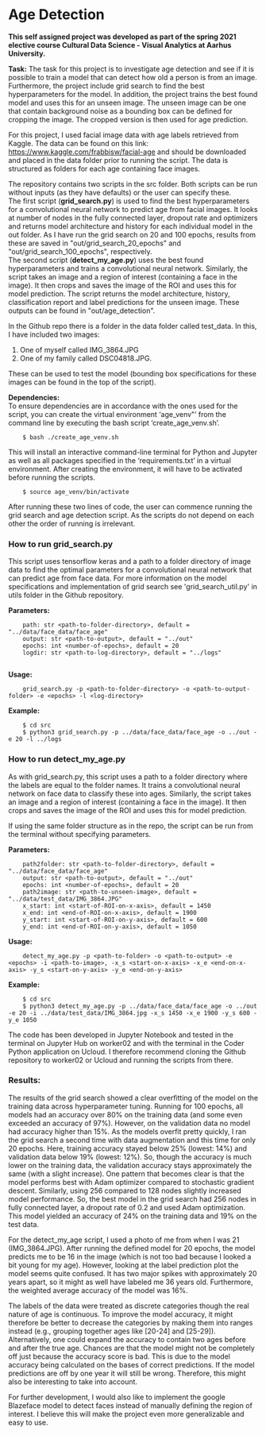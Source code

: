 # Age Detection
**This self assigned project was developed as part of the spring 2021 elective course Cultural Data Science - Visual Analytics at Aarhus University.**

__Task:__ The task for this project is to investigate age detection and see if it is possible to train a model that can detect how old a person is from an image. 
Furthermore, the project include grid search to find the best hyperparameters for the model. 
In addition, the project trains the best found model and uses this for an unseen image. The unseen image can be one that contain background noise as a bounding box can be defined for cropping the image.
The cropped version is then used for age prediction. <br>

For this project, I used facial image data with age labels retrieved from Kaggle. The data can be found on this link: https://www.kaggle.com/frabbisw/facial-age and should be downloaded and placed in the data folder prior to running the script. The data is structured as folders for each age containing face images. <br>

The repository contains two scripts in the src folder. Both scripts can be run without inputs (as they have defaults) or the user can specify these. <br>
The first script (__grid_search.py__) is used to find the best hyperparameters for a convolutional neural network to predict age from facial images. 
It looks at number of nodes in the fully connected layer, dropout rate and optimizers and returns model architecture and history for each individual model in the out folder. As I have run the grid search on 20 and 100 epochs, results from these are saved in "out/grid_search_20_epochs" and "out/grid_search_100_epochs", respectively. <br> 
The second script (__detect_my_age.py__) uses the best found hyperparameters and trains a convolutional neural network. 
Similarly, the script takes an image and a region of interest (containing a face in the image). 
It then crops and saves the image of the ROI and uses this for model prediction. 
The script returns the model architecture, history, classification report and label predictions for the unseen image. These outputs can be found in "out/age_detection". <br>

In the Github repo there is a folder in the data folder called test_data. In this, I have included two images:
1. One of myself called IMG_3864.JPG 
2. One of my family called DSC04818.JPG. <br>

These can be used to test the model (bounding box specifications for these images can be found in the top of the script).

__Dependencies:__ <br>
To ensure dependencies are in accordance with the ones used for the script, you can create the virtual environment ‘age_venv"’ from the command line by executing the bash script ‘create_age_venv.sh’. 
```
    $ bash ./create_age_venv.sh
```
This will install an interactive command-line terminal for Python and Jupyter as well as all packages specified in the ‘requirements.txt’ in a virtual environment. 
After creating the environment, it will have to be activated before running the scripts.

```    
    $ source age_venv/bin/activate
```
After running these two lines of code, the user can commence running the grid search and age detection script. 
As the scripts do not depend on each other the order of running is irrelevant. <br>

### How to run grid_search.py <br>
This script uses tensorflow keras and a path to a folder directory of image data to find the optimal parameters for a convolutional neural network that can predict age from face data. 
For more information on the model specifications and implementation of grid search see 'grid_search_util.py' in utils folder in the Github repository.

__Parameters:__ <br>
```
    path: str <path-to-folder-directory>, default = "../data/face_data/face_age"
    output: str <path-to-output>, default = "../out"
    epochs: int <number-of-epochs>, default = 20
    logdir: str <path-to-log-directory>, default = "../logs"


```
    
__Usage:__ <br>
```
    grid_search.py -p <path-to-folder-directory> -o <path-to-output-folder> -e <epochs> -l <log-directory>
```
    
__Example:__ <br>
```
    $ cd src
    $ python3 grid_search.py -p ../data/face_data/face_age -o ../out -e 20 -l ../logs

```


### How to run detect_my_age.py <br>

As with grid_search.py, this script uses a path to a folder directory where the labels are equal to the folder names. It trains a convolutional neural network on face data to classify these into ages. 
Similarly, the script takes an image and a region of interest (containing a face in the image). It then crops and saves the image of the ROI and uses this for model prediction. 

If using the same folder structure as in the repo, the script can be run from the terminal without specifying parameters.


__Parameters:__ <br>
```
    path2folder: str <path-to-folder-directory>, default = "../data/face_data/face_age"
    output: str <path-to-output>, default = "../out"
    epochs: int <number-of-epochs>, default = 20
    path2image: str <path-to-unseen-image>, default = "../data/test_data/IMG_3864.JPG"
    x_start: int <start-of-ROI-on-x-axis>, default = 1450
    x_end: int <end-of-ROI-on-x-axis>, default = 1900
    y_start: int <start-of-ROI-on-y-axis>, default = 600
    y_end: int <end-of-ROI-on-y-axis>, default = 1050 

```
    
__Usage:__ <br>
```
    detect_my_age.py -p <path-to-folder> -o <path-to-output> -e <epochs> -i <path-to-image>, -x_s <start-on-x-axis> -x_e <end-on-x-axis> -y_s <start-on-y-axis> -y_e <end-on-y-axis>
```
    
__Example:__ <br>
```
    $ cd src
    $ python3 detect_my_age.py -p ../data/face_data/face_age -o ../out -e 20 -i ../data/test_data/IMG_3864.jpg -x_s 1450 -x_e 1900 -y_s 600 -y_e 1050

```

The code has been developed in Jupyter Notebook and tested in the terminal on Jupyter Hub on worker02 and with the terminal in the Coder Python application on Ucloud. I therefore recommend cloning the Github repository to worker02 or Ucloud and running the scripts from there.

### Results:
The results of the grid search showed a clear overfitting of the model on the training data across hyperparameter tuning. 
Running for 100 epochs, all models had an accuracy over 80% on the training data (and some even exceeded an accuracy of 97%). 
However, on the validation data no model had accuracy higher than 15%. 
As the models overfit pretty quickly, I ran the grid search a second time with data augmentation and this time for only 20 epochs. 
Here, training accuracy stayed below 25% (lowest: 14%) and validation data below 19% (lowest: 12%). 
So, though the accuracy is much lower on the training data, the validation accuracy stays approximately the same (with a slight increase). 
One pattern that becomes clear is that the model performs best with Adam optimizer compared to stochastic gradient descent. 
Similarly, using 256 compared to 128 nodes slightly increased model performance. 
So, the best model in the grid search had 256 nodes in fully connected layer, a dropout rate of 0.2 and used Adam optimization. 
This model yielded an accuracy of 24% on the training data and 19% on the test data. <br>

For the detect_my_age script, I used a photo of me from when I was 21 (IMG_3864.JPG). 
After running the defined model for 20 epochs, the model predicts me to be 16 in the image (which is not too bad because I looked a bit young for my age). 
However, looking at the label prediction plot the model seems quite confused. 
It has two major spikes with approximately 20 years apart, so it might as well have labeled me 36 years old. 
Furthermore, the weighted average accuracy of the model was 16%.  <br>

The labels of the data were treated as discrete categories though the real nature of age is continuous. 
To improve the model accuracy, it might therefore be better to decrease the categories by making them into ranges instead (e.g., grouping together ages like [20-24] and [25-29]). 
Alternatively, one could expand the accuracy to contain two ages before and after the true age. 
Chances are that the model might not be completely off just because the accuracy score is bad. 
This is due to the model accuracy being calculated on the bases of correct predictions. 
If the model predictions are off by one year it will still be wrong. Therefore, this might also be interesting to take into account. <br>

For further development, I would also like to implement the google Blazeface model to detect faces instead of manually defining the region of interest. I believe this will make the project even more generalizable and easy to use.

